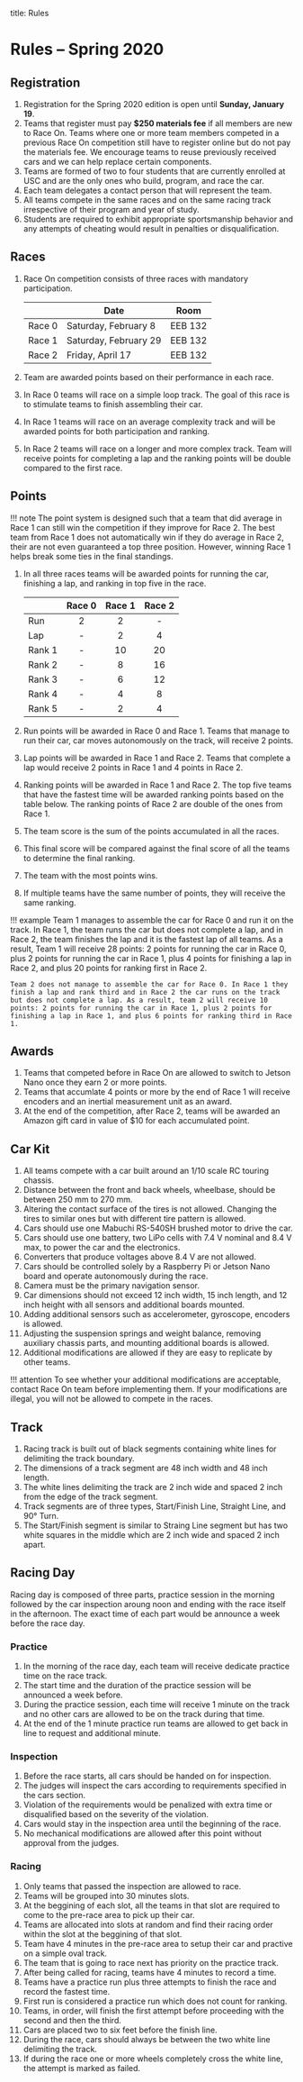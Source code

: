 title: Rules 

# Rules – Spring 2020


## Registration

1. Registration for the Spring 2020 edition is open until **Sunday, January 19**. 
1. Teams that register must pay **$250 materials fee** if all members are new to Race On. Teams where one or more team members competed in a previous Race On competition still have to register online but do not pay the materials fee. We encourage teams to reuse previously received cars and we can help replace certain components.
1. Teams are formed of two to four students that are currently enrolled at USC and are the only ones who build, program, and race the car.
1. Each team delegates a contact person that will represent the team.
1. All teams compete in the same races and on the same racing track irrespective of their program and year of study.
1. Students are required to exhibit appropriate sportsmanship behavior and any attempts of cheating would result in penalties or disqualification.


## Races

1. Race On competition consists of three races with mandatory participation.

	|        | **Date**              | **Room**|
	|--------|-----------------------|:-------:|
	| Race 0 | Saturday, February 8  | EEB 132 |
	| Race 1 | Saturday, February 29 | EEB 132 |
	| Race 2 | Friday, April 17      | EEB 132 |

1. Team are awarded points based on their performance in each race.
1. In Race 0 teams will race on a simple loop track. The goal of this race is to stimulate teams to finish assembling their car.
1. In Race 1 teams will race on an average complexity track and will be awarded points for both participation and ranking.
1. In Race 2 teams will race on a longer and more complex track. Team will receive points for completing a lap and the ranking points will be double compared to the first race.


## Points

!!! note
	The point system is designed such that a team that did average in Race 1 can still win the competition if they improve for Race 2. The best team from Race 1 does not automatically win if they do average in Race 2, their are not even guaranteed a top three position. However, winning Race 1 helps break some ties in the final standings.


1. In all three races teams will be awarded points for running the car, finishing a lap, and ranking in top five in the race.

	|        | **Race 0** | **Race 1** | **Race 2** |
	|--------|:----------:|:----------:|:----------:|
	| Run    |      2     |      2     |      -     |
	| Lap    |      -     |      2     |      4     |
	| Rank 1 |      -     |     10     |     20     |
	| Rank 2 |      -     |      8     |     16     |
	| Rank 3 |      -     |      6     |     12     |
	| Rank 4 |      -     |      4     |      8     |
	| Rank 5 |      -     |      2     |      4     |

1. Run points will be awarded in Race 0 and Race 1. Teams that manage to run their car, car moves autonomously on the track, will receive 2 points.
1. Lap points will be awarded in Race 1 and Race 2. Teams that complete a lap would receive 2 points in Race 1 and 4 points in Race 2.
1. Ranking points will be awarded in Race 1 and Race 2. The top five teams that have the fastest time will be awarded ranking points based on the table below. The ranking points of Race 2 are double of the ones from Race 1.
1. The team score is the sum of the points accumulated in all the races.
1. This final score will be compared against the final score of all the teams to determine the final ranking.
1. The team with the most points wins.
1. If multiple teams have the same number of points, they will receive the same ranking.


!!! example
    Team 1 manages to assemble the car for Race 0 and run it on the track. In Race 1, the team runs the car but does not complete a lap, and in Race 2, the team finishes the lap and it is the fastest lap of all teams. As a result, Team 1 will receive 28 points: 2 points for running the car in Race 0, plus 2 points for running the car in Race 1, plus 4 points for finishing a lap in Race 2, and plus 20 points for ranking first in Race 2.

    Team 2 does not manage to assemble the car for Race 0. In Race 1 they finish a lap and rank third and in Race 2 the car runs on the track but does not complete a lap. As a result, team 2 will receive 10 points: 2 points for running the car in Race 1, plus 2 points for finishing a lap in Race 1, and plus 6 points for ranking third in Race 1.


## Awards

1. Teams that competed before in Race On are allowed to switch to Jetson Nano once they earn 2 or more points.
1. Teams that accumlate 4 points or more by the end of Race 1 will receive encoders and an inertial measurement unit as an award.
1. At the end of the competition, after Race 2, teams will be awarded an Amazon gift card in value of $10 for each accumulated point.


## Car Kit

1. All teams compete with a car built around an 1/10 scale RC touring chassis.
1. Distance between the front and back wheels, wheelbase, should be between 250 mm to 270 mm.
1. Altering the contact surface of the tires is not allowed. Changing the tires to similar ones but with different tire pattern is allowed.
1. Cars should use one Mabuchi RS-540SH brushed motor to drive the car.
1. Cars should use one battery, two LiPo cells with 7.4 V nominal and 8.4 V max, to power the car and the electronics.
1. Converters that produce voltages above 8.4 V are not allowed.
1. Cars should be controlled solely by a Raspberry Pi or Jetson Nano board and operate autonomously during the race.
1. Camera must be the primary navigation sensor.
1. Car dimensions should not exceed 12 inch width, 15 inch length, and 12 inch height with all sensors and additional boards mounted.
1. Adding additional sensors such as accelerometer, gyroscope, encoders is allowed.
1. Adjusting the suspension springs and weight balance, removing auxiliary chassis parts, and mounting additional boards is allowed.
1. Additional modifications are allowed if they are easy to replicate by other teams.

!!! attention
    To see whether your additional modifications are acceptable, contact Race On team before implementing them. If your modifications are illegal, you will not be allowed to compete in the races.


## Track

1. Racing track is built out of black segments containing white lines for delimiting the track boundary.
1. The dimensions of a track segment are 48 inch width and 48 inch length.
1. The white lines delimiting the track are 2 inch wide and spaced 2 inch from the edge of the track segment.
1. Track segments are of three types, Start/Finish Line, Straight Line, and 90° Turn.
1. The Start/Finish segment is similar to Straing Line segment but has two white squares in the middle which are 2 inch wide and spaced 2 inch apart.


## Racing Day

Racing day is composed of three parts, practice session in the morning followed by the car inspection aroung noon and ending with the race itself in the afternoon. The exact time of each part would be announce a week before the race day.


### Practice

1. In the morning of the race day, each team will receive dedicate practice time on the race track.
1. The start time and the duration of the practice session will be announced a week before.
1. During the practice session, each time will receive 1 minute on the track and no other cars are allowed to be on the track during that time.
1. At the end of the 1 minute practice run teams are allowed to get back in line to request and additional minute.


### Inspection

1. Before the race starts, all cars should be handed on for inspection.
1. The judges will inspect the cars according to requirements specified in the cars section.
1. Violation of the requirements would be penalized with extra time or disqualified based on the severity of the violation.
1. Cars would stay in the inspection area until the beginning of the race.
1. No mechanical modifications are allowed after this point without approval from the judges.


### Racing

1. Only teams that passed the inspection are allowed to race.
1. Teams will be grouped into 30 minutes slots.
1. At the beggining of each slot, all the teams in that slot are required to come to the pre-race area to pick up their car.
1. Teams are allocated into slots at random and find their racing order within the slot at the beggining of that slot.
1. Team have 4 minutes in the pre-race area to setup their car and practive on a simple oval track.
1. The team that is going to race next has priority on the practice track.
1. After being called for racing, teams have 4 minutes to record a time.
1. Teams have a practice run plus three attempts to finish the race and record the fastest time.
1. First run is considered a practice run which does not count for ranking.
1. Teams, in order, will finish the first attempt before proceeding with the second and then the third.
1. Cars are placed two to six feet before the finish line.
1. During the race, cars should always be between the two white line delimiting the track.
1. If during the race one or more wheels completely cross the white line, the attempt is marked as failed.

